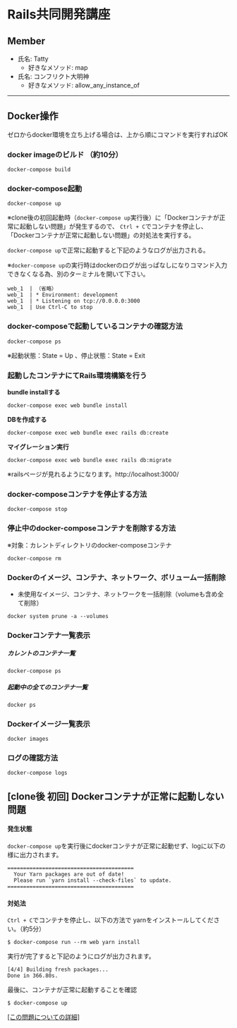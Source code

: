 # Rails共同開発講座

## Member
- 氏名: Tatty
  - 好きなメソッド: map
- 氏名: コンフリクト大明神
  - 好きなメソッド: allow_any_instance_of



---

## Docker操作
ゼロからdocker環境を立ち上げる場合は、上から順にコマンドを実行すればOK

### docker imageのビルド （約10分）
```
docker-compose build
```
### docker-compose起動
```
docker-compose up
```
※clone後の初回起動時（`docker-compose up`実行後）に「Dockerコンテナが正常に起動しない問題」が発生するので、
`Ctrl + C`でコンテナを停止し、「Dockerコンテナが正常に起動しない問題」の対処法を実行する。

`docker-compose up`で正常に起動すると下記のようなログが出力される。

※`docker-compose up`の実行時はdockerのログが出っぱなしになりコマンド入力できなくなる為、別のターミナルを開いて下さい。
```
web_1  | （省略）
web_1  | * Environment: development
web_1  | * Listening on tcp://0.0.0.0:3000
web_1  | Use Ctrl-C to stop
```

### docker-composeで起動しているコンテナの確認方法
```
docker-compose ps
```
※起動状態：State = Up 、停止状態：State = Exit

### 起動したコンテナにてRails環境構築を行う

**bundle installする**
```
docker-compose exec web bundle install
```
**DBを作成する**
```
docker-compose exec web bundle exec rails db:create
```
**マイグレーション実行**
```
docker-compose exec web bundle exec rails db:migrate
```
※railsページが見れるようになります。http://localhost:3000/

### docker-composeコンテナを停止する方法
```
docker-compose stop
```
### 停止中のdocker-composeコンテナを削除する方法
※対象：カレントディレクトリのdocker-composeコンテナ
```
docker-compose rm
```
### Dockerのイメージ、コンテナ、ネットワーク、ボリューム一括削除
- 未使用なイメージ、コンテナ、ネットワークを一括削除（volumeも含め全て削除）
```
docker system prune -a --volumes
```
### Dockerコンテナ一覧表示
##### カレントのコンテナ一覧
```
docker-compose ps
```
##### 起動中の全てのコンテナ一覧
```
docker ps
```
### Dockerイメージ一覧表示
```
docker images
```
### ログの確認方法
```
docker-compose logs
```

## [clone後 初回] Dockerコンテナが正常に起動しない問題

#### 発生状態
`docker-compose up`を実行後にdockerコンテナが正常に起動せず、logに以下の様に出力されます。
```
========================================
  Your Yarn packages are out of date!
  Please run `yarn install --check-files` to update.
========================================
```

#### 対処法

`Ctrl + C`でコンテナを停止し、以下の方法で yarnをインストールしてください。（約5分）
```
$ docker-compose run --rm web yarn install
```

実行が完了すると下記のようにログが出力されます。
```
[4/4] Building fresh packages...
Done in 366.80s.
```

最後に、コンテナが正常に起動することを確認
```
$ docker-compose up
```
[[この問題についての詳細]](https://qiita.com/yama_ryoji/items/1de1f2e9e206382c4aa5)

